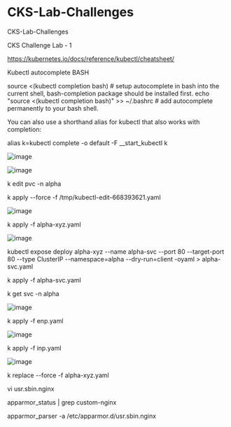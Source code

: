 # CKS-Lab-Challenges
CKS-Lab-Challenges

CKS Challenge Lab - 1

https://kubernetes.io/docs/reference/kubectl/cheatsheet/

Kubectl autocomplete
BASH

source <(kubectl completion bash) # setup autocomplete in bash into the current shell, bash-completion package should be installed first.
echo "source <(kubectl completion bash)" >> ~/.bashrc # add autocomplete permanently to your bash shell.

You can also use a shorthand alias for kubectl that also works with completion:

alias k=kubectl
complete -o default -F __start_kubectl k


![image](https://user-images.githubusercontent.com/54164634/189614849-3360c01d-8908-4b8c-9ab9-22a92725d413.png)

![image](https://user-images.githubusercontent.com/54164634/189616447-ba8486ef-b5dc-4fba-8678-d89d0ea4f8bd.png)

k edit pvc -n alpha
 
k apply --force -f /tmp/kubectl-edit-668393621.yaml


![image](https://user-images.githubusercontent.com/54164634/189616574-ca6cbe46-98f4-4476-a56c-8100ba8bfdb1.png)

k apply -f alpha-xyz.yaml

![image](https://user-images.githubusercontent.com/54164634/189618304-84c50ad1-5263-40b7-a129-98b9f55a5e87.png)

 kubectl expose deploy alpha-xyz --name alpha-svc --port 80 --target-port 80 --type ClusterIP --namespace=alpha --dry-run=client -oyaml > alpha-svc.yaml
 
 k apply -f alpha-svc.yaml 
 
 k get svc -n alpha
 
 ![image](https://user-images.githubusercontent.com/54164634/189619316-b4ae95ad-af5e-4e10-96e3-1a078a859f14.png)
 
 k apply -f enp.yaml
 
 ![image](https://user-images.githubusercontent.com/54164634/189620467-9f952599-273b-4ab5-af91-2ba0a8eeab40.png)

k apply -f inp.yaml

![image](https://user-images.githubusercontent.com/54164634/189620938-ad934c5b-40d1-44bd-b23b-4dd4575f184d.png)

 k replace --force -f alpha-xyz.yaml
 
 vi usr.sbin.nginx

apparmor_status | grep custom-nginx

apparmor_parser -a /etc/apparmor.d/usr.sbin.nginx
